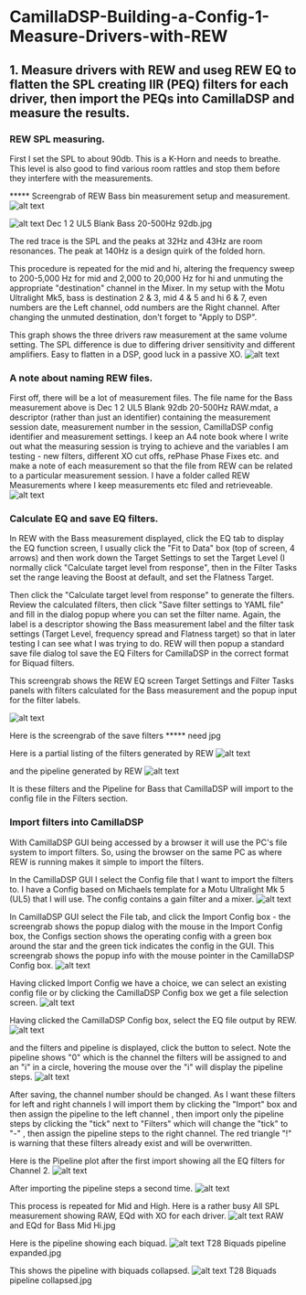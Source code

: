 # CamillaDSP-Building-a-Config-1-Measure-Drivers-with-REW
## 1. Measure drivers with REW and useg REW EQ to flatten the SPL creating IIR (PEQ) filters for each driver, then import the PEQs into CamillaDSP and measure the results.

### REW SPL measuring.

First I set the SPL to about 90db. This is a K-Horn and needs to breathe. This level is also good to find various room rattles and stop them before they interfere with the measurements.

***** Screengrab of REW Bass bin measurement setup and measurement.
![alt text](<Images/REW Make a measurement config.jpg>)


![alt text](<Images/Dec 1 2 UL5 Blank 92db 20-500Hz.jpg>)
 Dec 1 2 UL5 Blank Bass 20-500Hz 92db.jpg

The red trace is the SPL and the peaks at 32Hz and 43Hz are room resonances. The peak at 140Hz is a design quirk of the folded horn.

This procedure is repeated for the mid and hi, altering the frequency sweep to 200-5,000 Hz for mid and 2,000 to 20,000 Hz for hi and unmuting the appropriate "destination" channel in the Mixer. In my setup with the Motu Ultralight Mk5, bass is destination 2 & 3, mid 4 & 5 and hi 6 & 7, even numbers are the Left channel, odd numbers are the Right channel. After changing the unmuted destination, don't forget to "Apply to DSP".
 


This graph shows the three drivers raw measurement at the same volume setting. The SPL difference is due to differing driver sensitivity and  different amplifiers. Easy to flatten in a DSP, good luck in a passive XO.
![alt text](<Images/Dec 1 Bass Mid Hi Raw.jpg>)


### A note about naming REW files.

First off, there will be a lot of measurement files. The file name for the Bass measurement above is Dec 1 2 UL5 Blank 92db 20-500Hz RAW.mdat, a descriptor (rather than just an identifier) containing the measurement session date, measurement number in the session, CamillaDSP config identifier and measurement settings.  I keep an A4 note book where I write out what the measuring session is trying to achieve and the variables I am testing - new filters, different XO cut offs, rePhase Phase Fixes etc. and make a note of each measurement so that the file from REW can be related to a particular measurement session.
I have a folder called REW Measurements where I keep measurements etc filed and retrieveable.
![alt text](<Images/REW folder for measurements.jpg>) 


### Calculate EQ and save EQ filters.

In REW with the Bass measurement displayed, click the EQ tab to display the EQ function screen, I usually click the "Fit to Data" box (top of screen, 4 arrows) and then work down the Target Settings to set the Target Level (I normally click "Calculate target level from response", then in the Filter Tasks set the range leaving the Boost at default, and set the Flatness Target.

Then click the "Calculate target level from response" to generate the filters. Review the calculated filters, then click "Save filter settings to YAML file" and fill in the dialog popup where you can set the filter name. Again, the label is a descriptor showing the Bass measurement label and the filter task settings (Target Level, frequency spread and Flatness target) so that in later testing I can see what I was trying to do. REW will then popup a standard save file dialog tol save the EQ Filters for CamillaDSP in the correct format for Biquad filters.

This screengrab shows the REW EQ screen Target Settings and Filter Tasks panels with filters calculated for the Bass measurement and the popup input for the filter labels. 

 ![alt text](<REW Bass EQ screen showing save dialog.jpg>)

Here is the screengrab of the save filters
 ***** need jpg

Here is a partial listing of the filters generated by REW
 ![alt text](<EQ Dec 1 2 Bass Filters in yaml file.jpg>)

and the pipeline generated by REW
![alt text](<EQ Dec 1 2 Bass Pipeline of Bass Filters.jpg>)


It is these filters and the Pipeline for Bass that CamillaDSP will import to the config file in the Filters section.


### Import filters into CamillaDSP
With CamillaDSP GUI being accessed by a browser it will use the PC's file system to import filters. So, using the browser on the same PC as where REW is running makes it simple to import the filters.

In the CamillaDSP GUI I select the Config file that I want to import the filters to. I have a Config based on Michaels template for a Motu Ultralight Mk 5 (UL5) that I will use. The config contains a gain filter and a mixer. 
![alt text](<UL5 Analog Blank pipeline.jpg>)

In CamillaDSP GUI select the File tab, and click the Import Config box - the screengrab shows the popup dialog with the mouse in the Import Config box, the Configs section shows the operating config with a green box around the star and the green tick indicates the config in the GUI. 
This screengrab shows the popup info with the mouse pointer in the CamillaDSP Config box. 
![alt text](<UL5 Analog Blank select file import config.jpg>)
 
 Having clicked Import Config we have a choice, we can select an existing config file or by clicking the CamillaDSP Config box we get a file selection screen.
![alt text](<UL5 Analog Blank select file import config showing choices.jpg>)


Having clicked the CamillaDSP Config box, select the EQ file output by REW.
![alt text](<UL5 Analog Blank select config to be imported.jpg>)

 
and the filters and pipeline is displayed, click the button to select. Note the pipeline shows "0" which is the channel the filters will be assigned to and an "i" in a circle, hovering the mouse over the "i" will display the pipeline steps. 
![alt text](<UL5 Analog Blank select what to import.jpg>)


After saving, the channel number should be changed. As I want these filters for left and right channels I will import them by clicking the "Import" box and then assign the pipeline to the left channel , then import only the pipeline steps by clicking the "tick" next to "Filters" which will change the "tick" to "-" , then assign the pipeline steps to the right channel. The red triangle "!" is warning that these filters already exist and will be overwritten.
 
Here is the Pipeline plot after the first import showing all the EQ filters for Channel 2.
 ![alt text](<UL5 Analog Blank pipeline after import.jpg>)

After importing the pipeline steps a second time.
![alt text](<UL5 Analog Blank pipeline after import of both channels.jpg>)
 

This process is repeated for Mid and High.
Here is a rather busy All SPL measurement showing RAW, EQd with XO for each driver.
![alt text](<RAW and EQd for Bass Mid Hi.jpg>) 
RAW and EQd for Bass Mid Hi.jpg

Here is the pipeline showing each biquad.
![alt text](<T 28 Biquads expanded pipeline.jpg>) 
T28 Biquads pipeline expanded.jpg

This shows the pipeline with biquads collapsed.
![alt text](<Images/T28 Biquads pipeline collapsed.jpg>)
 T28 Biquads pipeline collapsed.jpg
